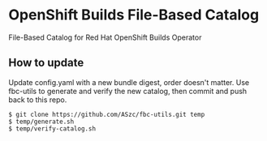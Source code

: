 # OpenShift Builds File-Based Catalog

File-Based Catalog for Red Hat OpenShift Builds Operator

## How to update

Update config.yaml with a new bundle digest, order doesn't matter.
Use fbc-utils to generate and verify the new catalog, then commit and push back to this repo.

```
$ git clone https://github.com/ASzc/fbc-utils.git temp
$ temp/generate.sh
$ temp/verify-catalog.sh

